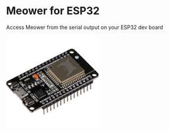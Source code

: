 # Meower for ESP32
Access Meower from the serial output on your ESP32 dev board

<img src="https://github.com/Meower-Everywhere/ESP32/blob/02e3565fd8fe1ebe9b65a5a673d2db1889371809/assets/meower-esp32.png" height="250" width="250">
